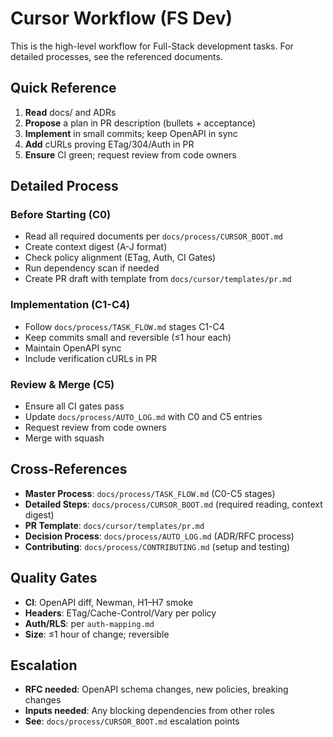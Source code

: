 # Cursor Workflow (FS Dev)

This is the high-level workflow for Full-Stack development tasks. For detailed processes, see the referenced documents.

## Quick Reference

1) **Read** docs/ and ADRs
2) **Propose** a plan in PR description (bullets + acceptance)
3) **Implement** in small commits; keep OpenAPI in sync
4) **Add** cURLs proving ETag/304/Auth in PR
5) **Ensure** CI green; request review from code owners

## Detailed Process

### Before Starting (C0)
- Read all required documents per `docs/process/CURSOR_BOOT.md`
- Create context digest (A-J format)
- Check policy alignment (ETag, Auth, CI Gates)
- Run dependency scan if needed
- Create PR draft with template from `docs/cursor/templates/pr.md`

### Implementation (C1-C4)
- Follow `docs/process/TASK_FLOW.md` stages C1-C4
- Keep commits small and reversible (≤1 hour each)
- Maintain OpenAPI sync
- Include verification cURLs in PR

### Review & Merge (C5)
- Ensure all CI gates pass
- Update `docs/process/AUTO_LOG.md` with C0 and C5 entries
- Request review from code owners
- Merge with squash

## Cross-References

- **Master Process**: `docs/process/TASK_FLOW.md` (C0-C5 stages)
- **Detailed Steps**: `docs/process/CURSOR_BOOT.md` (required reading, context digest)
- **PR Template**: `docs/cursor/templates/pr.md`
- **Decision Process**: `docs/process/AUTO_LOG.md` (ADR/RFC process)
- **Contributing**: `docs/process/CONTRIBUTING.md` (setup and testing)

## Quality Gates

- **CI**: OpenAPI diff, Newman, H1–H7 smoke
- **Headers**: ETag/Cache-Control/Vary per policy
- **Auth/RLS**: per `auth-mapping.md`
- **Size**: ≤1 hour of change; reversible

## Escalation

- **RFC needed**: OpenAPI schema changes, new policies, breaking changes
- **Inputs needed**: Any blocking dependencies from other roles
- **See**: `docs/process/CURSOR_BOOT.md` escalation points